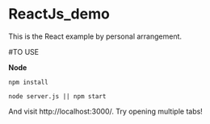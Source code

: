 # ReactJs_demo

This is the React example by personal arrangement.

#TO USE

**Node**

    npm install
    
    node server.js || npm start

And visit http://localhost:3000/. Try opening multiple tabs!
